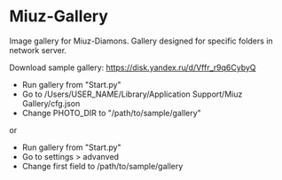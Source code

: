 # Miuz-Gallery
Image gallery for Miuz-Diamons.
Gallery designed for specific folders in network server.

Download sample gallery:
https://disk.yandex.ru/d/Vffr_r9q6CybyQ

- Run gallery from "Start.py"
- Go to /Users/USER_NAME/Library/Application Support/Miuz Gallery/cfg.json
- Change PHOTO_DIR to "/path/to/sample/gallery"

or

- Run gallery from "Start.py"
- Go to settings > advanved
- Change first field to /path/to/sample/gallery